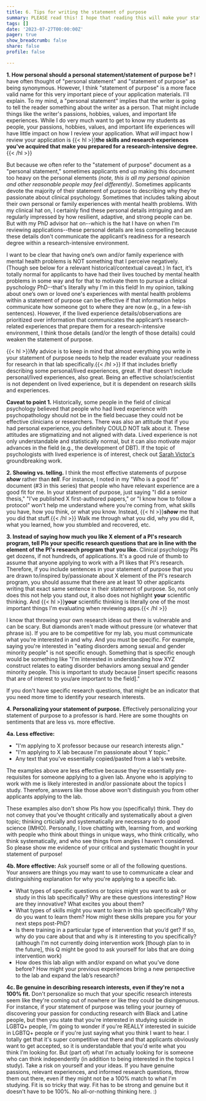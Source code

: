 ```yaml
---
title: 6. Tips for writing the statement of purpose
summary: PLEASE read this! I hope that reading this will make your statement of purpose stronger and get you more interviews!
tags: []
date: '2023-07-27T00:00:00Z'
pager: true
show_breadcrumb: false
share: false
profile: false

---
```


**1. How personal should a personal statement/statement of purpose be?** I have often thought of "personal statement" and "statement of purpose" as being synonymous. However, I think "statement of purpose" is a more face valid name for this very important piece of your application materials. I'll explain. To my mind, a "personal statement" implies that the writer is going to tell the reader something about the writer as a person. That might include things like the writer's passions, hobbies, values, and important life experiences. While I do very much want to get to know my students as people, your passions, hobbies, values, and important life experiences will have little impact on how I review your application. What *will* impact how I review your application is {{< hl >}}**the skills and research experiences you've acquired that make you prepared for a research-intensive degree.**{{< /hl >}} 

But because we often refer to the "statement of purpose" document as a "personal statement," sometimes applicants end up making this document too heavy on the personal elements *(note, this is all my personal opinion and other reasonable people may feel differently)*. Sometimes applicants devote the majority of their statement of purpose to describing why they’re passionate about clinical psychology. Sometimes that includes talking about their own personal or family experiences with mental health problems. With my clinical hat on, I certainly find these personal details intriguing and am regularly impressed by how resilient, adaptive, and strong people can be. But with my PhD advisor hat on--which is the hat I have on when I'm reviewing applications--these personal details are less compelling because these details don't communicate the applicant’s readiness for a research degree within a research-intensive environment.
 
I want to be clear that having one’s own and/or family experience with mental health problems is NOT something that I perceive negatively. (Though see below for a relevant historical/contextual caveat.) In fact, it’s totally normal for applicants to have had their lives touched by mental health problems in some way and for that to motivate them to pursue a clinical pyschology PhD--that's literally why I'm in this field! In my opinion, talking about one’s own or loved one's experiences with mental health problems within a statement of purpose can be effective if that information helps communicate how someone got to where they are now (e.g., in a few-ish sentences). However, if the lived experience details/observations are prioritized over information that communicates the applicant’s research-related experiences that prepare them for a research-intensive environment, I think those details (and/or the length of those details) could weaken the statement of purpose.

{{< hl >}}My advice is to keep in mind that almost everything you write in your statement of purpose needs to help the reader evaluate your readiness for research in that lab specifically.{{< /hl >}} If that includes briefly describing some personal/lived experiences, great. If that doesn’t include personal/lived experiences, also great. Being an effective scholar/scientist is not dependent on lived experience, but it is dependent on research skills and experiences. 

**Caveat to point 1.** Historically, some people in the field of clinical psychology believed that people who had lived experience with psychopathology should not be in the field becuase they could not be effective clinicians or researchers. There was also an attitude that if you had personal experience, you definitely COULD NOT talk about it. These attitudes are stigmatizing and not aligned with data. Lived experience is not only understandable and statistically normal, but it can also motivate major advances in the field (e.g., the development of DBT). If the topic of psychologists with lived experience is of interest, check out [Sarah Victor's](https://pubmed.ncbi.nlm.nih.gov/35748769/) groundbreaking work.

**2. Showing vs. telling.** I think the most effective statements of purpose ***show*** rather than ***tell***. For instance, I noted in my "Who is a good fit" document (#3 in this series) that people who have relevant experience are a good fit for me. In your statement of purpose, just saying "I did a senior thesis," "I've published X first-authored papers," or "I know how to follow a protocol" won't help me understand where you're coming from, what skills you have, how you think, or what you know. Instead, {{< hl >}}***show*** me that you did that stuff.{{< /hl >}} Walk me through what you did, why you did it, what you learned, how you stumbled and recovered, etc.

**3. Instead of saying how much you like X element of a PI's research program, tell PIs your specific research questions that are in line with the element of the PI's research program that you like.** Clinical psychology PIs get dozens, if not hundreds, of applications. It's a good rule of thumb to assume that anyone applying to work with a PI likes that PI's research. Therefore, if you include sentences in your statement of purpose that you are drawn to/inspired by/passionate about X element of the PI's research program, you should assume that there are at least 10 other applicants writing that exact same sentence in their statement of purpose. So, not only does this not help you stand out, it also does not highlight **your** scientific thinking. And {{< hl >}}**your** scientific thinking is literally one of the most important things I'm evaluating when reviewing apps.{{< /hl >}} 

I know that throwing your own research ideas out there is vulnerable and can be scary. But diamonds aren't made without pressure (or whatever that phrase is). If you are to be competitive for my lab, you must communicate what you're interested in and why. And you must be specific. For example, saying you're interested in "eating disorders among sexual and gender minority people" is not specific enough. Something that is specific enough would be something like "I'm interested in understanding how XYZ construct relates to eating disorder behaviors among sexual and gender minority people. This is important to study because [insert specific reasons that are of interest to you/are important to the field]." 

If you don't have specific research questions, that might be an indicator that you need more time to identify your research interests.

**4. Personalizing your statement of purpose.** Effectively personalizing your statement of purpose to a professor is hard. Here are some thoughts on sentiments that are less vs. more effective. 

**4a. Less effective:** 
- "I'm applying to X professor because our research interests align."
- "I'm applying to X lab because I'm passionate about Y topic." 
- Any text that you've essentially copied/pasted from a lab's website.

The examples above are less effective because they're essentially pre-requisites for someone applying to a given lab. Anyone who is applying to work with me is likely interested in and/or passionate about the topics I study. Therefore, answers like those above won't distinguish you from other applicants applying to the lab. 

These examples also don't show PIs how you (specifically) think. They do not convey that you've thought critically and systematically about a given topic; thinking crticially and systematically are necessary to do good science (IMHO). Personally, I love chatting with, learning from, and working with people who think about things in unique ways, who think critically, who think systematically, and who see things from angles I haven't considered. So please show me evidence of your critical and systematic thought in your statement of purpose!

**4b. More effective:** Ask yourself some or all of the following questions. Your answers are things you may want to use to communicate a clear and distinguishing explanation for why you're applying to a specific lab. 
- What types of specific questions or topics might you want to ask or study in this lab specifically? Why are these questions interesting? How are they innovative? What excites you about them?
- What types of skills might you want to learn in this lab specifically? Why do you want to learn them? How might these skills prepare you for your next steps post-PhD? 
- Is there training in a particular type of intervention that you’d get? If so, why do you care about that and why is it interesting to you specifically? (although I'm not currently doing intervention work [though plan to in the future], this Q might be good to ask yourself for labs that are doing intervention work)
- How does this lab align with and/or expand on what you’ve done before? How might your previous experiences bring a new perspective to the lab and expand the lab’s research?

**4c. Be genuine in describing research interests, even if they're not a 100% fit.** Don't personalize so much that your specific research interests seem like they're coming out of nowhere or like they could be disingenuous. For instance, if your statement of purpose was telling your journey of discovering your passion for conducting research with Black and Latine people, but then you state that you're interested in studying suicide in LGBTQ+ people, I'm going to wonder if you're REALLY interested in suicide in LGBTQ+ people or if you're just saying what you think I want to hear. I totally get that it's super competitive out there and that applicants obviously want to get accepted, so it is understandable that you'd write what you think I'm looking for. But (part of) what I'm actually looking for is someone who can think independently (in addition to being interested in the topics I study). Take a risk on yourself and your ideas. If you have genuine passions, relevant experiences, and informed research questions, throw them out there, even if they might not be a 100% match to what I'm studying. Fit is so tricky that way. Fit has to be strong and genuine but it doesn't have to be 100%. No all-or-nothing thinking here. :) 